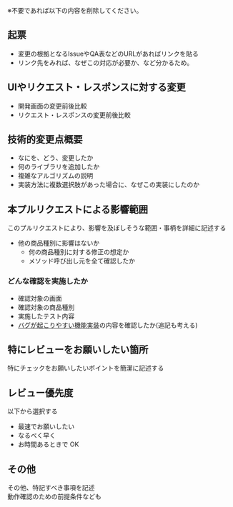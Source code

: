 ※不要であれば以下の内容を削除してください。

## 起票
- 変更の根拠となるIssueやQA表などのURLがあればリンクを貼る
- リンク先をみれば、なぜこの対応が必要か、など分かるため。

## UIやリクエスト・レスポンスに対する変更
- 開発画面の変更前後比較
- リクエスト・レスポンスの変更前後比較

## 技術的変更点概要
- なにを、どう、変更したか
- 何のライブラリを追加したか
- 複雑なアルゴリズムの説明
- 実装方法に複数選択肢があった場合に、なぜこの実装にしたのか

## 本プルリクエストによる影響範囲
このプルリクエストにより、影響を及ぼしそうな範囲・事柄を詳細に記述する
- 他の商品種別に影響はないか
  - 何の商品種別に対する修正の想定か
  - メソッド呼び出し元を全て確認したか

### どんな確認を実施したか
- 確認対象の画面
- 確認対象の商品種別
- 実施したテスト内容
- [バグが起こりやすい機能実装](https://linkprocessing.atlassian.net/wiki/spaces/system/pages/2952331327)の内容を確認したか(追記も考える)

## 特にレビューをお願いしたい箇所
特にチェックをお願いしたいポイントを簡潔に記述する

## レビュー優先度
以下から選択する
- 最速でお願いしたい
- なるべく早く
- お時間あるときで OK

## その他
その他、特記すべき事項を記述  
動作確認のための前提条件なども
